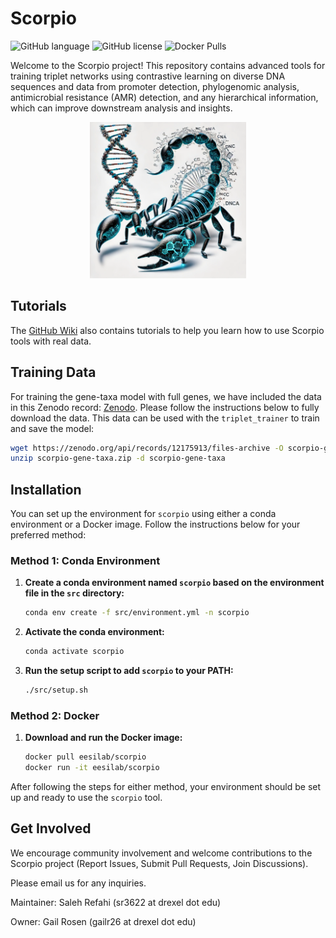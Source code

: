 # Scorpio

![GitHub language](https://img.shields.io/github/languages/top/MsAlEhR/Scorpio)
![GitHub license](https://img.shields.io/github/license/MsAlEhR/Scorpio)
![Docker Pulls](https://img.shields.io/docker/pulls/eesilab/scorpio)


Welcome to the Scorpio project! This repository contains advanced tools for training triplet networks using contrastive learning on diverse DNA sequences and data from promoter detection, phylogenomic analysis, antimicrobial resistance (AMR) detection, and any hierarchical information, which can improve downstream analysis and insights.

<p align="center">
  <img src="scorpio_logo.webp" alt="Scorpio Logo" width="250" height="250">
</p>

## Tutorials

The [GitHub Wiki](https://github.com/MsAlEhR/Scorpio/wiki) also contains tutorials to help you learn how to use Scorpio tools with real data.

## Training Data

For training the gene-taxa model with full genes, we have included the data in this Zenodo record: [Zenodo](https://zenodo.org/record/12175913). Please follow the instructions below to fully download the data. This data can be used with the `triplet_trainer` to train and save the model:

```bash
wget https://zenodo.org/api/records/12175913/files-archive -O scorpio-gene-taxa.zip
unzip scorpio-gene-taxa.zip -d scorpio-gene-taxa
```


## Installation

You can set up the environment for `scorpio` using either a conda environment or a Docker image. Follow the instructions below for your preferred method:

### Method 1: Conda Environment

1. **Create a conda environment named `scorpio` based on the environment file in the `src` directory:**

    ```bash
    conda env create -f src/environment.yml -n scorpio
    ```

2. **Activate the conda environment:**

    ```bash
    conda activate scorpio
    ```

3. **Run the setup script to add `scorpio` to your PATH:**

    ```bash
    ./src/setup.sh
    ```

### Method 2: Docker

1. **Download and run the Docker image:**

    ```bash
    docker pull eesilab/scorpio
    docker run -it eesilab/scorpio
    ```

After following the steps for either method, your environment should be set up and ready to use the `scorpio` tool.



## Get Involved
We encourage community involvement and welcome contributions to the Scorpio project (Report Issues, Submit Pull Requests, Join Discussions).

Please email us for any inquiries.

Maintainer:
Saleh Refahi (sr3622 at drexel dot edu)

Owner:
Gail Rosen (gailr26 at drexel dot edu)
